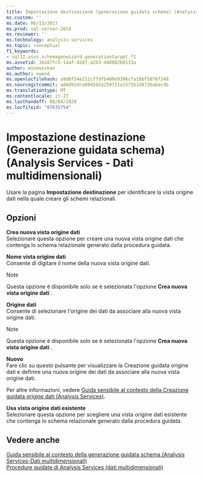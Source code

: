 ```yaml
---
title: Impostazione destinazione (generazione guidata schema) (Analysis Services-Dati multidimensionali) | Microsoft Docs
ms.custom: ''
ms.date: 06/13/2017
ms.prod: sql-server-2014
ms.reviewer: ''
ms.technology: analysis-services
ms.topic: conceptual
f1_keywords:
- sql12.asvs.schemagenwizard.generationtarget.f1
ms.assetid: 342877c5-14af-4287-a2b3-d48882b0133a
author: minewiskan
ms.author: owend
ms.openlocfilehash: a9d6f54e212cf7dfb400e9396cfa18bf5876f248
ms.sourcegitcommit: ad4d92dce894592a259721a1571b1d8736abacdb
ms.translationtype: MT
ms.contentlocale: it-IT
ms.lasthandoff: 08/04/2020
ms.locfileid: "87635754"
---
```

# <a name="specify-target-schema-generation-wizard-analysis-services---multidimensional-data"></a>Impostazione destinazione (Generazione guidata schema) (Analysis Services - Dati multidimensionali)
  Usare la pagina **Impostazione destinazione** per identificare la vista origine dati nella quale creare gli schemi relazionali.  
  
## <a name="options"></a>Opzioni  
 **Crea nuova vista origine dati**  
 Selezionare questa opzione per creare una nuova vista origine dati che contenga lo schema relazionale generato dalla procedura guidata.  
  
 **Nome vista origine dati**  
 Consente di digitare il nome della nuova vista origine dati.  
  
> [!NOTE]  
>  Questa opzione è disponibile solo se è selezionata l'opzione **Crea nuova vista origine dati** .  
  
 **Origine dati**  
 Consente di selezionare l'origine dei dati da associare alla nuova vista origine dati.  
  
> [!NOTE]  
>  Questa opzione è disponibile solo se è selezionata l'opzione **Crea nuova vista origine dati** .  
  
 **Nuovo**  
 Fare clic su questo pulsante per visualizzare la Creazione guidata origine dati e definire una nuova origine dei dati da associare alla nuova vista origine dati.  
  
 Per altre informazioni, vedere [Guida sensibile al contesto della Creazione guidata origine dati &#40;Analysis Services&#41;](data-source-wizard-f1-help-analysis-services.md).  
  
 **Usa vista origine dati esistente**  
 Selezionare questa opzione per scegliere una vista origine dati esistente che contenga lo schema relazionale generato dalla procedura guidata.  
  
## <a name="see-also"></a>Vedere anche  
 [Guida sensibile al contesto della generazione guidata schema &#40;Analysis Services-Dati multidimensionali&#41;](schema-generation-wizard-f1-help-analysis-services-multidimensional-data.md)   
 [Procedure guidate di Analysis Services &#40;dati multidimensionali&#41;](analysis-services-wizards-multidimensional-data.md)  
  
  
